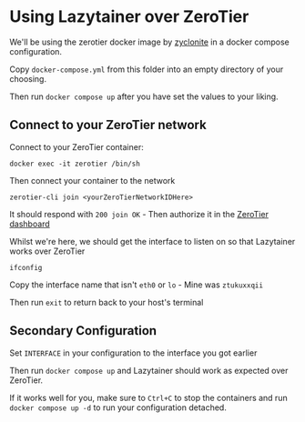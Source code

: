 # Using Lazytainer over ZeroTier

We'll be using the zerotier docker image by [zyclonite](https://github.com/zyclonite/zerotier-docker) in a docker compose configuration.

Copy `docker-compose.yml` from this folder into an empty directory of your choosing.

Then run `docker compose up` after you have set the values to your liking.

## Connect to your ZeroTier network

Connect to your ZeroTier container:

```console
docker exec -it zerotier /bin/sh
```

Then connect your container to the network

```console
zerotier-cli join <yourZeroTierNetworkIDHere>
```

It should respond with `200 join OK` - Then authorize it in the [ZeroTier dashboard](https://my.zerotier.com/)

Whilst we're here, we should get the interface to listen on so that Lazytainer works over ZeroTier

```console
ifconfig
```

Copy the interface name that isn't `eth0` or `lo` - Mine was `ztukuxxqii`

Then run `exit` to return back to your host's terminal

## Secondary Configuration

Set `INTERFACE` in your configuration to the interface you got earlier

Then run `docker compose up` and Lazytainer should work as expected over ZeroTier.

If it works well for you, make sure to `Ctrl+C` to stop the containers and run `docker compose up -d` to run your configuration detached.
